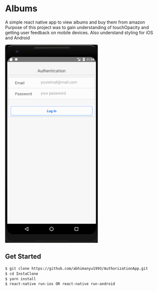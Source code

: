 # Albums
A simple react native app to view albums and buy them from amazon
<br />
Purpose of this project was to gain understanding of touchOpacity and getting user feedback on mobile devices. Also understand styling for iOS and Android

![Screenshot](https://github.com/abhimanyu1993/AuthorizationApp/blob/master/Screenshot%20from%202018-11-21%2011-34-24.png)


## Get Started

```sh
$ git clone https://github.com/abhimanyu1993/AuthorizationApp.git
$ cd InstaClone
$ yarn install
$ react-native run-ios OR react-native run-android
